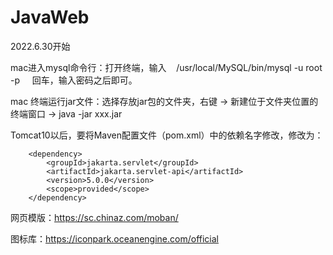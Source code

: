# JavaWeb

2022.6.30开始

mac进入mysql命令行：打开终端，输入 &nbsp;&nbsp; /usr/local/MySQL/bin/mysql -u root -p &nbsp;&nbsp;&nbsp; 回车，输入密码之后即可。

mac 终端运行jar文件：选择存放jar包的文件夹，右键 -> 新建位于文件夹位置的终端窗口 -> java -jar xxx.jar

Tomcat10以后，要将Maven配置文件（pom.xml）中的依赖名字修改，修改为：

        <dependency>
            <groupId>jakarta.servlet</groupId>
            <artifactId>jakarta.servlet-api</artifactId>
            <version>5.0.0</version>
            <scope>provided</scope>
        </dependency>

网页模版：https://sc.chinaz.com/moban/

图标库：https://iconpark.oceanengine.com/official
